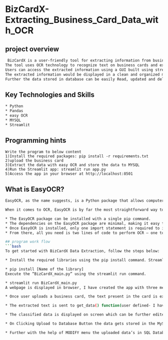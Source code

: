
# BizCardX-Extracting_Business_Card_Data_with_OCR

## project overview
```bash
 BizCardX is a user-friendly tool for extracting information from business cards. 
The tool uses OCR technology to recognize text on business cards and extracts the data into a SQL database after classification using regular expressions.
Users can access the extracted information using a GUI built using streamlit. The BizCardX application is a simple and intuitive user interface that guides users through the process of uploading the business card image and extracting its information.
The extracted information would be displayed in a clean and organized manner, and users would be able to easily add it to the database with the click of a button. 
Further the data stored in database can be easily Read, updated and deleted by user as per the requirement.
 ```
## Key Technologies and Skills
```bash
* Python
* Pandas
* easy OCR
* MYSQL
* Streamlit
```
## Programming hints
```http
Write the program to below content
1)Install the required packages: pip install -r requirements.txt
2)upload the business card
3)Extract the data with easy OCR and store the data to MYSQL
4)Run the Streamlit app: streamlit run app.py
5)Access the app in your browser at http://localhost:8501
```

## What is EasyOCR?
```bash
EasyOCR, as the name suggests, is a Python package that allows computer vision developers to effortlessly perform Optical Character Recognition.It is a Python library for Optical Character Recognition (OCR) that allows you to easily extract text from images and scanned documents. In my project I am using easyOCR to extract text from business cards.

When it comes to OCR, EasyOCR is by far the most straightforward way to apply Optical Character Recognition:

* The EasyOCR package can be installed with a single pip command.
* The dependencies on the EasyOCR package are minimal, making it easy to configure your OCR development environment.
* Once EasyOCR is installed, only one import statement is required to import the package into your project.
* From there, all you need is two lines of code to perform OCR — one to initialize the Reader class and then another to OCR the image via the readtext function.

## program work flow
```bash
To get started with BizCardX Data Extraction, follow the steps below:

* Install the required libraries using the pip install command. Streamlit, mysql.connector, pandas, easyocr.

* pip install [Name of the library]
Execute the “BizCardX_main.py” using the streamlit run command.

* streamlit run BizCardX_main.py
A webpage is displayed in browser, I have created the app with three menu options namely HOME, UPLOAD & EXTRACT, MODIFY where user has the option to upload the respective Business Card whose information has to be extracted, stored, modified or deleted if needed.

* Once user uploads a business card, the text present in the card is extracted by easyocr library.

* The extracted text is sent to get_data() function(user defined- I have coded this function) for respective text classification as company name, card holder name, designation, mobile number, email address, website URL, area, city, state, and pin code using loops and some regular expression.

* The classified data is displayed on screen which can be further edited by user based on requirement.

* On Clicking Upload to Database Button the data gets stored in the MySQL Database. (Note: Provide respective host, user, password, database name in create_database, sql_table_creation and connect_database for establishing connection.)

* Further with the help of MODIFY menu the uploaded data’s in SQL Database can be accessed for Read, Update and Delete Operations.
```